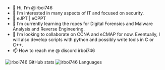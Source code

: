 - 👋 Hi, I’m @irboi746
- 👀 I’m interested in many aspects of IT and focused on security. 
- 🥇 eJPT | eCPPT
- 🌱 I’m currently learning the ropes for Digital Forensics and Malware Analysis and Reverse Engineering.
- 💞️ I’m looking to collaborate on CCNA and eCMAP for now. Eventually, I will also develop scripts with python and possibly write tools in C or C++.
- 📫 How to reach me @ discord irboi746

![irboi746 GitHub stats](https://github-readme-stats.vercel.app/api?username=irboi746&count_private=true)
![irboi746 Languages](https://github-readme-stats.vercel.app/api/top-langs/?username=irboi746&layout=compact&theme=buefy&hide_border=true)
<!---
![irboi746 Languages](https://github-readme-stats.vercel.app/api/top-langs/?username=irboi746&layout=compact&theme=buefy&hide_border=true)
--->

<!---
irboi746/irboi746 is a ✨ special ✨ repository because its `README.md` (this file) appears on your GitHub profile.
You can click the Preview link to take a look at your changes.
--->

